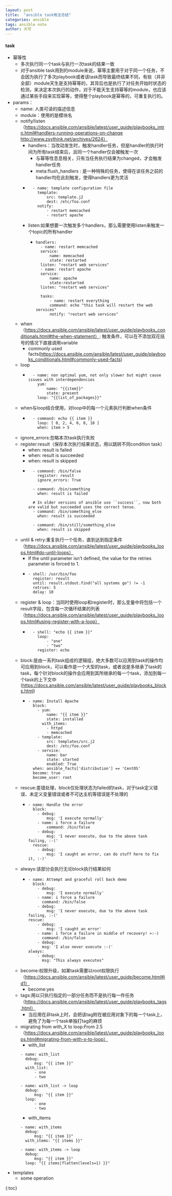 ```yaml
---
layout: post
title:  "ansible task用法总结"
categories: ansible
tags: ansible note
author: 大可
---
```


#### task
 - 幂等性
    - 多次执行同一个task与执行一次task的结果一致
    - 对于ansible task用到的module来说，幂等主要用于对于同一个任务，不会因为执行了多次playbook或者该task而导致最终结果不同，有些（并非全部）module天生是支持幂等的，其背后也是执行了对任务开始时状态的检测，来决定本次执行的动作，对于不能天生支持幂等的module，也应该通过某些手段来实现幂等，使得整个playbook是幂等的，可重复执行的。
 - params：
    - name: 人类可读的描述信息
    - module：使用的是模块名
    - notify/listen（https://docs.ansible.com/ansible/latest/user_guide/playbooks_intro.html#handlers-running-operations-on-change http://www.zsythink.net/archives/2624）
        - handlers：当改动发生时，触发handler任务，但是handler的执行时间为所有task结束后，且同一个handler仅会被触发一次
            - 与幂等性息息相关，只有当任务执行结果为changed，才会触发handler任务
            - meta:flush_handlers  : 是一种特殊的任务，使得在该任务之前的handler均在此刻触发，使得handlers更为灵活
        - ```
            - name: template configuration file
              template:
                  src: template.j2
                  dest: /etc/foo.conf
              notify:
                  - restart memcached
                  - restart apache
          ```
        - listen:如果想要一次触发多个handlers，那么需要使用listen来触发一个topic的所有handler
            - ```
              handlers:
                - name: restart memcached
                service:
                    name: memcached
                    state: restarted
                listen: "restart web services"
                - name: restart apache
                service:
                    name: apache
                    state:restarted
                listen: "restart web services"

                tasks:
                    - name: restart everything
                    command: echo "this task will restart the web services"
                    notify: "restart web services"
              ```
    - when（https://docs.ansible.com/ansible/latest/user_guide/playbooks_conditionals.html#the-when-statement）: 触发条件，可以在不添加双花括号的情况下直接调用variable
        - commonly used facts(https://docs.ansible.com/ansible/latest/user_guide/playbooks_conditionals.html#commonly-used-facts)
    - loop
        - ```
            - name: non optimal yum, not only slower but might cause issues with interdependencies
              yum:
                  name: "{{item}}"
                  state: present
              loop: "{{list_of_packages}}"
          ```
    - when与loop结合使用，对loop中的每一个元素执行判断when条件
        - ```
            - command: echo {{ item }}
              loop: [ 0, 2, 4, 6, 8, 10 ]
              when: item > 5
          ```
    - ignore_errors:忽略本次task执行失败
    - register:result（保存本次执行结果状态，用以跳转不同condition task）
        - when: result is failed
        - when: result is succeeded
        - when: result is skipped
        - ```tasks:
            - command: /bin/false
              register: result
              ignore_errors: True

            - command: /bin/something
              when: result is failed

            # In older versions of ansible use ``success``, now both are valid but succeeded uses the correct tense.
            - command: /bin/something_else
              when: result is succeeded

            - command: /bin/still/something_else
              when: result is skipped

          ```
    - until & retry:重复执行一个任务，直到达到指定条件（https://docs.ansible.com/ansible/latest/user_guide/playbooks_loops.html#do-until-loops）
        - If the until parameter isn’t defined, the value for the retries parameter is forced to 1.
        - ```
          - shell: /usr/bin/foo
            register: result
            until: result.stdout.find("all systems go") != -1
            retries: 5
            delay: 10
          ```
    - register & loop：当同时使用loop和register时，那么变量中将包括一个result字段，包含每一次循环结果的列表（https://docs.ansible.com/ansible/latest/user_guide/playbooks_loops.html#using-register-with-a-loop）
        - ```
            - shell: "echo {{ item }}"
              loop:
                  - "one"
                  - "two"
              register: echo
          ```
    - block:是由一系列task组成的逻辑组，绝大多数可以应用到task的操作均可应用到block，可以看作是一个大型的task，或者说是多继承了task的task，每个针对block的操作会应用到其所继承的每一个task，添加到每一个task的上下文中(https://docs.ansible.com/ansible/latest/user_guide/playbooks_blocks.html)
        - ```
          - name: Install Apache
            block:
              - yum:
                  name: "{{ item }}"
                  state: installed
                with_items:
                  - httpd
                  - memcached
              - template:
                  src: templates/src.j2
                  dest: /etc/foo.conf
              - service:
                  name: bar
                  state: started
                  enabled: True
            when: ansible_facts['distribution'] == 'CentOS'
            become: true
            become_user: root
          ```
    - rescue:差错处理，block仅处理状态为failed的task，对于task定义错误、未定义变量错误或者不可达主机等错误是不处理的
        - ```
          - name: Handle the error
            block:
              - debug:
                  msg: 'I execute normally'
              - name: i force a failure
                  command: /bin/false
              - debug:
                  msg: 'I never execute, due to the above task failing, :-('
            rescue:
              - debug:
                  msg: 'I caught an error, can do stuff here to fix it, :-)'
          ```
    - always:该部分会执行无论block执行结果如何
        - ```
          - name: Attempt and graceful roll back demo
            block:
              - debug:
                  msg: 'I execute normally'
              - name: i force a failure
                command: /bin/false
              - debug:
                  msg: 'I never execute, due to the above task failing, :-('
          rescue:
              - debug:
                  msg: 'I caught an error'
              - name: i force a failure in middle of recovery! >:-)
                command: /bin/false
              - debug:
                msg: 'I also never execute :-('
          always:
              - debug:
                msg: "This always executes"
          ```
    - become:权限升级，如某task需要以root权限执行（https://docs.ansible.com/ansible/latest/user_guide/become.html#id1）
        - become:yes
    - tags:用以只执行指定的一部分任务而不是执行每一件任务（https://docs.ansible.com/ansible/latest/user_guide/playbooks_tags.html）
        - 当应用在非task上时，会把该tag附在被应用对象下的每一个task上，避免了为每一个task单独打tag的麻烦
    - migrating from with_X to loop:From 2.5（https://docs.ansible.com/ansible/latest/user_guide/playbooks_loops.html#migrating-from-with-x-to-loop）
        - with_list
        ```
        - name: with_list
          debug:
              msg: "{{ item }}"
          with_list:
              - one
              - two

        - name: with_list -> loop
          debug:
              msg: "{{ item }}"
          loop:
              - one
              - two
        ```
        - with_items
        ```
        - name: with_items
          debug:
              msg: "{{ item }}"
          with_items: "{{ items }}"

        - name: with_items -> loop
          debug:
              msg: "{{ item }}"
          loop: "{{ items|flatten(levels=1) }}"
        ```
 - templates
    - some operation
    
{:toc}